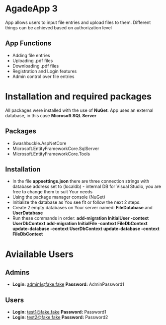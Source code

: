 # AgadeApp 3

App allows users to input file entries and upload files to them. Different things can be achieved based on authorization level

## App Functions

- Adding file entries
- Uploading .pdf files
- Downloading .pdf files
- Registration and Login features
- Admin control over file entries

# Installation and required packages

All packages were installed with the use of **NuGet**.
App uses an external database, in this case **Microsoft SQL Server**

## Packages

- Swashbuckle.AspNetCore
- Microsoft.EntityFrameworkCore.SqlServer
- Microsoft.EntityFrameworkCore.Tools

## Installation

- In the file **appsettings.json** there are three connection strings with database address set to (localdb) - internal DB for Visual Studio, you are free to change them to suit Your needs
- Using the package manager console (NuGet)
- Initialize the database as You see fit or follow the next 2 steps:
- Create 2 empty databases on Your server named: **FileDatabase** and **UserDatabase**
- Run these commands in order: 
**add-migration InitialUser -context UserDbContext**
**add-migration InitialFile -context FileDbContext**
**update-database -context UserDbContext**
**update-database -context FileDbContext**

# Aviailable Users

## Admins

- **Login:** admin1@fake.fake **Password:** AdminPassword1

## Users

- **Login:** test1@fake.fake **Password:** Password1
- **Login:** test2@fake.fake **Password:** Password2
